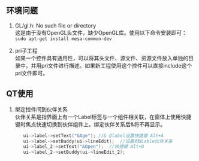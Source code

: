 ## 环境问题
1. GL/gl.h: No such file or directory  
   这是由于没有OpenGL头文件，缺少OpenGL库。使用以下命令安装即可：  
   `sudo apt-get install mesa-common-dev`

2. pri子工程   
   如果一个控件具有通用性，可以将其头文件、源文件、资源文件放入单独的目录中，并用pri文件进行描述。如果新工程使用这个控件可以直接include这个pri文件即可。

## QT使用
1. 绑定控件间到伙伴关系  
   伙伴关系是指界面上有一个Label标签与一个组件相关联，在窗体上使用快捷键时焦点快速切换到伙伴组件上。绑定伙伴关系后&将不再显示。
   ```cpp
      ui->label->setText("&Age"); //& Qlabel设置快捷键 Alt+A 
      ui->label->setBuddy(ui->lineEdit);  //设置和QLable伙伴关系
      ui->label_2->setText("&Open");  //快捷键 Alt+O
      ui->label_2->setBuddy(ui->lineEdit_2);
   ```   